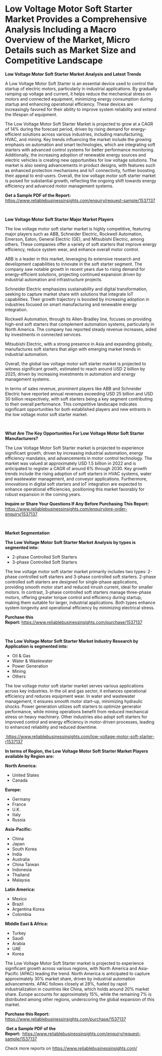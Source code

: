 <p><h1>Low Voltage Motor Soft Starter Market Provides a Comprehensive Analysis Including a Macro Overview of the Market, Micro Details such as Market Size and Competitive Landscape</h1></p><p><strong>Low Voltage Motor Soft Starter Market Analysis and Latest Trends</strong></p>
<p><p>A Low Voltage Motor Soft Starter is an essential device used to control the startup of electric motors, particularly in industrial applications. By gradually ramping up voltage and current, it helps reduce the mechanical stress on motors and connected equipment, minimizing energy consumption during startup and enhancing operational efficiency. These devices are increasingly favored for their ability to improve system reliability and extend the lifespan of equipment.</p><p>The Low Voltage Motor Soft Starter Market is projected to grow at a CAGR of 14% during the forecast period, driven by rising demand for energy-efficient solutions across various industries, including manufacturing, HVAC, and mining. Key trends influencing the market include the growing emphasis on automation and smart technologies, which are integrating soft starters with advanced control systems for better performance monitoring. Additionally, the increasing adoption of renewable energy sources and electric vehicles is creating new opportunities for low voltage solutions. The market is also seeing advancements in product designs, with features such as enhanced protection mechanisms and IoT connectivity, further boosting their appeal to end-users. Overall, the low voltage motor soft starter market is poised for substantial growth, reflecting the ongoing shift towards energy efficiency and advanced motor management systems.</p></p>
<p><strong>Get a Sample PDF of the Report:&nbsp;</strong> <a href="https://www.reliablebusinessinsights.com/enquiry/request-sample/1537137?utm_campaign=2633&utm_medium=2&utm_source=Github&utm_content=ia&utm_term=11042025&utm_id=low-voltage-motor-soft-starter">https://www.reliablebusinessinsights.com/enquiry/request-sample/1537137</a></p>
<p>&nbsp;</p>
<p><strong>Low Voltage Motor Soft Starter Major Market Players</strong></p>
<p><p>The low voltage motor soft starter market is highly competitive, featuring major players such as ABB, Schneider Electric, Rockwell Automation, Emerson, Eaton, General Electric (GE), and Mitsubishi Electric, among others. These companies offer a variety of soft starters that improve energy efficiency, reduce system wear, and enhance overall motor control.</p><p>ABB is a leader in this market, leveraging its extensive research and development capabilities to innovate in the soft starter segment. The company saw notable growth in recent years due to rising demand for energy-efficient solutions, projecting continued expansion driven by industrial automation and infrastructure projects.</p><p>Schneider Electric emphasizes sustainability and digital transformation, seeking to capture market share with solutions that integrate IoT capabilities. Their growth trajectory is boosted by increasing adoption in industries focused on smart manufacturing and renewable energy integration.</p><p>Rockwell Automation, through its Allen-Bradley line, focuses on providing high-end soft starters that complement automation systems, particularly in North America. The company has reported steady revenue increases, aided by investments in connected services.</p><p>Mitsubishi Electric, with a strong presence in Asia and expanding globally, manufactures soft starters that align with emerging market trends in industrial automation. </p><p>Overall, the global low voltage motor soft starter market is projected to witness significant growth, estimated to reach around USD 2 billion by 2025, driven by increasing investments in automation and energy management systems.</p><p>In terms of sales revenue, prominent players like ABB and Schneider Electric have reported annual revenues exceeding USD 25 billion and USD 30 billion respectively, with soft starters being a key segment contributing to their overall performance. This competitive landscape indicates significant opportunities for both established players and new entrants in the low voltage motor soft starter market.</p></p>
<p>&nbsp;</p>
<p><strong>What Are The Key Opportunities For Low Voltage Motor Soft Starter Manufacturers?</strong></p>
<p><p>The Low Voltage Motor Soft Starter market is projected to experience significant growth, driven by increasing industrial automation, energy efficiency mandates, and advancements in motor control technology. The market was valued at approximately USD 1.5 billion in 2022 and is anticipated to register a CAGR of around 6% through 2030. Key growth trends include the rising adoption of soft starters in HVAC systems, water and wastewater management, and conveyor applications. Furthermore, innovations in digital soft starters and IoT integration are expected to enhance operational efficiencies, positioning this market favorably for robust expansion in the coming years.</p></p>
<p><strong>Inquire or Share Your Questions If Any Before Purchasing This Report:</strong> <a href="https://www.reliablebusinessinsights.com/enquiry/pre-order-enquiry/1537137?utm_campaign=2633&utm_medium=2&utm_source=Github&utm_content=ia&utm_term=11042025&utm_id=low-voltage-motor-soft-starter">https://www.reliablebusinessinsights.com/enquiry/pre-order-enquiry/1537137</a></p>
<p>&nbsp;</p>
<p><strong>Market Segmentation</strong></p>
<p><strong>The Low Voltage Motor Soft Starter Market Analysis by types is segmented into:</strong></p>
<p><ul><li>2-phase Controlled Soft Starters</li><li>3-phase Controlled Soft Starters</li></ul></p>
<p><p>The low voltage motor soft starter market primarily includes two types: 2-phase controlled soft starters and 3-phase controlled soft starters. 2-phase controlled soft starters are designed for single-phase applications, providing smooth motor start and reduced inrush current, ideal for smaller motors. In contrast, 3-phase controlled soft starters manage three-phase motors, offering greater torque control and efficiency during startup, making them suitable for larger, industrial applications. Both types enhance system longevity and operational efficiency by minimizing electrical stress.</p></p>
<p><strong>Purchase this Report:&nbsp;</strong><a href="https://www.reliablebusinessinsights.com/purchase/1537137?utm_campaign=2633&utm_medium=2&utm_source=Github&utm_content=ia&utm_term=11042025&utm_id=low-voltage-motor-soft-starter">https://www.reliablebusinessinsights.com/purchase/1537137</a></p>
<p>&nbsp;</p>
<p><strong>The Low Voltage Motor Soft Starter Market Industry Research by Application is segmented into:</strong></p>
<p><ul><li>Oil & Gas</li><li>Water & Wastewater</li><li>Power Generation</li><li>Mining</li><li>Others</li></ul></p>
<p><p>The low voltage motor soft starter market serves various applications across key industries. In the oil and gas sector, it enhances operational efficiency and reduces equipment wear. In water and wastewater management, it ensures smooth motor start-up, minimizing hydraulic shocks. Power generation utilizes soft starters to optimize generator performance, while mining operations benefit from reduced mechanical stress on heavy machinery. Other industries also adopt soft starters for improved control and energy efficiency in motor-driven processes, leading to enhanced reliability and reduced downtime.</p></p>
<p><a href="https://www.reliablebusinessinsights.com/low-voltage-motor-soft-starter-r1537137?utm_campaign=2633&utm_medium=2&utm_source=Github&utm_content=ia&utm_term=11042025&utm_id=low-voltage-motor-soft-starter">&nbsp;https://www.reliablebusinessinsights.com/low-voltage-motor-soft-starter-r1537137</a></p>
<p><strong>In terms of Region, the Low Voltage Motor Soft Starter Market Players available by Region are:</strong></p>
<p>
    <p> <strong> North America: </strong>
        <ul>
            <li>United States</li>
            <li>Canada</li>
        </ul>
        </p> 
    <p> <strong> Europe: </strong>
        <ul>
            <li>Germany</li>
            <li>France</li>
            <li>U.K.</li>
            <li>Italy</li>
            <li>Russia</li>
        </ul>
        </p> 
    <p> <strong> Asia-Pacific: </strong>
        <ul>
            <li>China</li>
            <li>Japan</li>
            <li>South Korea</li>
            <li>India</li>
            <li>Australia</li>
            <li>China Taiwan</li>
            <li>Indonesia</li>
            <li>Thailand</li>
            <li>Malaysia</li>
        </ul>
        </p> 
    <p> <strong> Latin America: </strong>
        <ul>
            <li>Mexico</li>
            <li>Brazil</li>
            <li>Argentina Korea</li>
            <li>Colombia</li>
        </ul>
        </p> 
    <p> <strong> Middle East & Africa: </strong>
        <ul>
            <li>Turkey</li>
            <li>Saudi</li>
            <li>Arabia</li>
            <li>UAE</li>
            <li>Korea</li>
        </ul>
    </p>
    </p>
<p><p>The Low Voltage Motor Soft Starter market is projected to experience significant growth across various regions, with North America and Asia-Pacific (APAC) leading the trend. North America is anticipated to capture approximately 30% market share, driven by industrial automation advancements. APAC follows closely at 28%, fueled by rapid industrialization in countries like China, which holds around 20% market share. Europe accounts for approximately 15%, while the remaining 7% is distributed among other regions, underscoring the global expansion of this market.</p></p>
<p><strong>Purchase this Report: </strong><a href="https://www.reliablebusinessinsights.com/purchase/1537137?utm_campaign=2633&utm_medium=2&utm_source=Github&utm_content=ia&utm_term=11042025&utm_id=low-voltage-motor-soft-starter">https://www.reliablebusinessinsights.com/purchase/1537137</a></p>
<p>&nbsp;<strong>Get a Sample PDF of the Report:&nbsp;&nbsp;</strong><a href="https://www.reliablebusinessinsights.com/enquiry/request-sample/1537137?utm_campaign=2633&utm_medium=2&utm_source=Github&utm_content=ia&utm_term=11042025&utm_id=low-voltage-motor-soft-starter">https://www.reliablebusinessinsights.com/enquiry/request-sample/1537137</a></p>
<p><strong></strong></p>
<p>Check more reports on <a href="https://www.reliablebusinessinsights.com/?utm_campaign=2633&utm_medium=2&utm_source=Github&utm_content=ia&utm_term=11042025&utm_id=low-voltage-motor-soft-starter">https://www.reliablebusinessinsights.com/</a></p>